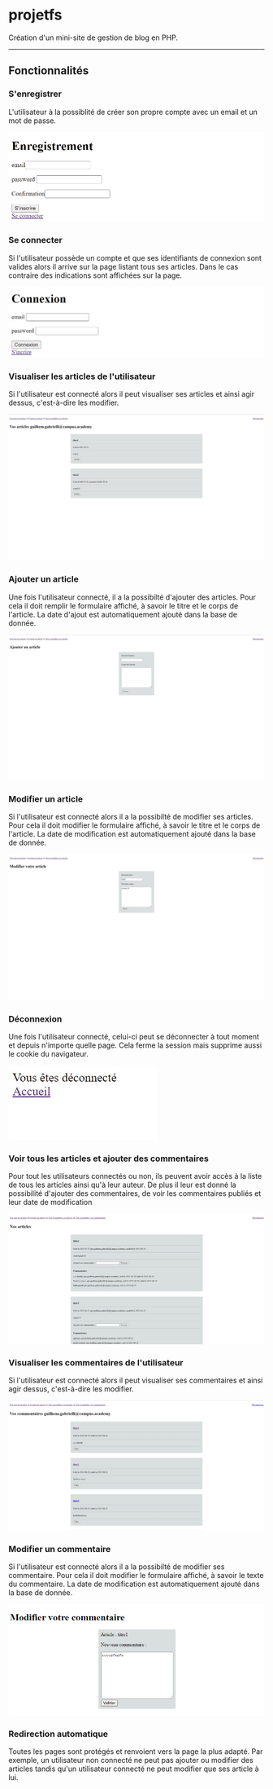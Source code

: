 # projetfs
Création d'un mini-site de gestion de blog en PHP.

------------------------------

## Fonctionnalités

### S'enregistrer

L'utilisateur à la possiblité de créer son propre compte avec un email et un mot de passe.

<img src="img/inscription.jpg">


### Se connecter

Si l'utilisateur possède un compte et que ses identifiants de connexion sont valides alors il arrive sur la page listant tous ses articles. Dans le cas contraire des indications sont affichées sur la page.

<img src="img/connexion.jpg">


### Visualiser les articles de l'utilisateur

Si l'utilisateur est connecté alors il peut visualiser ses articles et ainsi agir dessus, c'est-à-dire les modifier.

<img src="img/user_articles.jpg">


### Ajouter un article

Une fois l'utilisateur connecté, il a la possibilté d'ajouter des articles. Pour cela il doit remplir le formulaire affiché, à savoir le titre et le corps de l'article. La date d'ajout est automatiquement ajouté dans la base de donnée.

<img src="img/add_article.jpg">


### Modifier un article

Si l'utilisateur est connecté alors il a la possibilté de modifier ses articles. Pour cela il doit modifier le formulaire affiché, à savoir le titre et le corps de l'article. La date de modification est automatiquement ajouté dans la base de donnée.

<img src="img/modify_article.jpg">


### Déconnexion

Une fois l'utilisateur connecté, celui-ci peut se déconnecter à tout moment et depuis n'importe quelle page. Cela ferme la session mais supprime aussi le cookie du navigateur.

<img src="img/deconnexion.jpg">


### Voir tous les articles et ajouter des commentaires

Pour tout les utilisateurs connectés ou non, ils peuvent avoir accès à la liste de tous les articles ainsi qu'à leur auteur. De plus il leur est donné la possibilité d'ajouter des commentaires, de voir les commentaires publiés et leur date de modification

<img src="img/all_articles.jpg">


### Visualiser les commentaires de l'utilisateur

Si l'utilisateur est connecté alors il peut visualiser ses commentaires et ainsi agir dessus, c'est-à-dire les modifier.

<img src="img/user_commentaires.jpg">


### Modifier un commentaire

Si l'utilisateur est connecté alors il a la possibilté de modifier ses commentaire. Pour cela il doit modifier le formulaire affiché, à savoir le texte du commentaire. La date de modification est automatiquement ajouté dans la base de donnée.

<img src="img/modify_commentaire.jpg">


### Redirection automatique

Toutes les pages sont protégés et renvoient vers la page la plus adapté. Par exemple, un utilisateur non connecté ne peut pas ajouter ou modifier des articles tandis qu'un utilisateur connecté ne peut modifier que ses article à lui.




